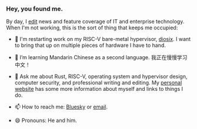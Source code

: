 ### Hey, you found me.

By day, I [edit](https://www.theregister.com/Author/Chris-Williams) news and feature coverage of IT and enterprise technology. When I'm not working, this is the sort of thing that keeps me occupied:

- 🔭 I'm restarting work on my RISC-V bare-metal hypervisor, [diosix](https://github.com/diodesign/diosix). I want to bring that up on multiple pieces of hardware I have to hand.

- 🌱 I’m learning Mandarin Chinese as a second language. 我正在慢慢学习中文！

- 💬 Ask me about Rust, RISC-V, operating system and hypervisor design, computer security, and professional writing and editing. My [personal website](https://diodesign.org) has some more information about myself and links to things I do.

- 📫 How to reach me: [Bluesky](https://bsky.app/profile/diodesign.org) or [email](mailto:chrisw@diosix.org).

- 😄 Pronouns: He and him.
